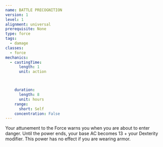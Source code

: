 ```yaml
---
name: BATTLE PRECOGNITION
version: 1
level: 1
alignment: universal
prerequisite: None
type: force
tags:
  - damage
classes:
  - force
mechanics:
  - castingTime:
      length: 1
      unit: action



    duration:
      length: 8
      unit: hours
    range:
      short: Self
    concentration: False
---
```

Your attunement to the Force warns you when you
are about to enter danger. Until the power ends, your
base AC becomes 13 + your Dexterity modifier. This
power has no effect if you are wearing armor.

    